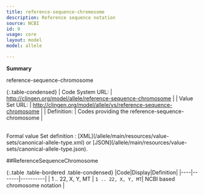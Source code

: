 ```yaml
---
title: reference-sequence-chromosome
description: Reference sequence notation
source: NCBI
id: 9
usage: core
layout: model
model: allele

---
```



__Summary__

reference-sequence-chromosome

{:.table-condensed}
| Code System URL:  | http://clingen.org/model/allele/reference-sequence-chromosome |
| Value Set URL:  | http://clingen.org/model/allele/vs/reference-sequence-chromosome |
| Definition: | Codes providing the reference-sequence-chromosome |

<br/>
Formal value Set definition : [XML](/allele/main/resources/value-sets/canonical-allele-type.xml) or [JSON](/allele/main/resources/value-sets/canonical-allele-type.json).


##ReferenceSequenceChromosome


{:.table .table-bordered .table-condensed}
|Code|Display|Definition|
|----|-------|----------|
| 1 .. 22, X, Y, MT | `1 .. 22, X, Y, MT`| NCBI based chromosome notation |
